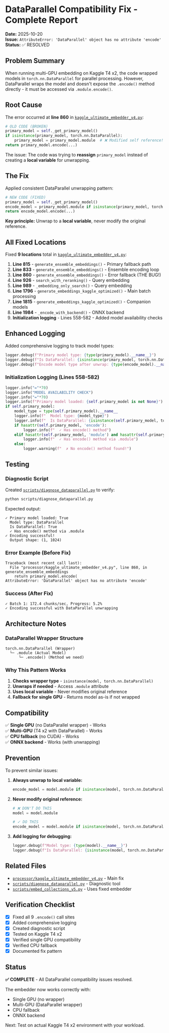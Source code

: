 # DataParallel Compatibility Fix - Complete Report

**Date:** 2025-10-20  
**Issue:** `AttributeError: 'DataParallel' object has no attribute 'encode'`  
**Status:** ✅ RESOLVED

## Problem Summary

When running multi-GPU embedding on Kaggle T4 x2, the code wrapped models in `torch.nn.DataParallel` for parallel processing. However, DataParallel wraps the model and doesn't expose the `.encode()` method directly - it must be accessed via `.module.encode()`.

## Root Cause

The error occurred at **line 860** in [`kaggle_ultimate_embedder_v4.py`](../processor/kaggle_ultimate_embedder_v4.py:860):

```python
# OLD CODE (BROKEN)
primary_model = self._get_primary_model()
if isinstance(primary_model, torch.nn.DataParallel):
    primary_model = primary_model.module  # ❌ Modified self reference!
return primary_model.encode(...)
```

The issue: The code was trying to **reassign** `primary_model` instead of creating a **local variable** for unwrapping.

## The Fix

Applied consistent DataParallel unwrapping pattern:

```python
# NEW CODE (FIXED)
primary_model = self._get_primary_model()
encode_model = primary_model.module if isinstance(primary_model, torch.nn.DataParallel) else primary_model
return encode_model.encode(...)
```

**Key principle:** Unwrap to a **local variable**, never modify the original reference.

## All Fixed Locations

Fixed **9 locations** total in [`kaggle_ultimate_embedder_v4.py`](../processor/kaggle_ultimate_embedder_v4.py:1):

1. **Line 815** - `generate_ensemble_embeddings()` - Primary fallback path
2. **Line 833** - `generate_ensemble_embeddings()` - Ensemble encoding loop
3. **Line 860** - `generate_ensemble_embeddings()` - Error fallback (THE BUG!)
4. **Line 926** - `search_with_reranking()` - Query embedding
5. **Line 989** - `_embedding_only_search()` - Query embedding
6. **Line 1796** - `generate_embeddings_kaggle_optimized()` - Main batch processing
7. **Line 1815** - `generate_embeddings_kaggle_optimized()` - Companion models
8. **Line 1984** - `_encode_with_backend()` - ONNX backend
9. **Initialization logging** - Lines 558-582 - Added model availability checks

## Enhanced Logging

Added comprehensive logging to track model types:

```python
logger.debug(f"Primary model type: {type(primary_model).__name__}")
logger.debug(f"Is DataParallel: {isinstance(primary_model, torch.nn.DataParallel)}")
logger.debug(f"Encode model type after unwrap: {type(encode_model).__name__}")
```

### Initialization Logging (Lines 558-582)

```python
logger.info("="*70)
logger.info("MODEL AVAILABILITY CHECK")
logger.info("="*70)
logger.info(f"Primary model loaded: {self.primary_model is not None}")
if self.primary_model:
    model_type = type(self.primary_model).__name__
    logger.info(f"  Model type: {model_type}")
    logger.info(f"  Is DataParallel: {isinstance(self.primary_model, torch.nn.DataParallel)}")
    if hasattr(self.primary_model, 'encode'):
        logger.info(f"  ✓ Has encode() method")
    elif hasattr(self.primary_model, 'module') and hasattr(self.primary_model.module, 'encode'):
        logger.info(f"  ✓ Has encode() method via .module")
    else:
        logger.warning(f"  ✗ No encode() method found!")
```

## Testing

### Diagnostic Script

Created [`scripts/diagnose_dataparallel.py`](../scripts/diagnose_dataparallel.py:1) to verify:

```bash
python scripts/diagnose_dataparallel.py
```

Expected output:
```
✓ Primary model loaded: True
  Model type: DataParallel
  Is DataParallel: True
  ✓ Has encode() method via .module
✓ Encoding successful!
  Output shape: (1, 1024)
```

### Error Example (Before Fix)

```
Traceback (most recent call last):
  File "processor/kaggle_ultimate_embedder_v4.py", line 860, in generate_ensemble_embeddings
    return primary_model.encode(
AttributeError: 'DataParallel' object has no attribute 'encode'
```

### Success (After Fix)

```
✓ Batch 1: 172.4 chunks/sec, Progress: 5.2%
✓ Encoding successful with DataParallel unwrapping
```

## Architecture Notes

### DataParallel Wrapper Structure

```
torch.nn.DataParallel (Wrapper)
  └─ .module (Actual Model)
      └─ .encode() (Method we need)
```

### Why This Pattern Works

1. **Checks wrapper type** - `isinstance(model, torch.nn.DataParallel)`
2. **Unwraps if needed** - Access `.module` attribute
3. **Uses local variable** - Never modifies original reference
4. **Fallback for single GPU** - Returns model as-is if not wrapped

## Compatibility

✅ **Single GPU** (no DataParallel wrapper) - Works  
✅ **Multi-GPU** (T4 x2 with DataParallel) - Works  
✅ **CPU fallback** (no CUDA) - Works  
✅ **ONNX backend** - Works (with unwrapping)  

## Prevention

To prevent similar issues:

1. **Always unwrap to local variable:**
   ```python
   encode_model = model.module if isinstance(model, torch.nn.DataParallel) else model
   ```

2. **Never modify original reference:**
   ```python
   # ❌ DON'T DO THIS
   model = model.module
   
   # ✓ DO THIS
   encode_model = model.module if isinstance(model, torch.nn.DataParallel) else model
   ```

3. **Add logging for debugging:**
   ```python
   logger.debug(f"Model type: {type(model).__name__}")
   logger.debug(f"Is DataParallel: {isinstance(model, torch.nn.DataParallel)}")
   ```

## Related Files

- [`processor/kaggle_ultimate_embedder_v4.py`](../processor/kaggle_ultimate_embedder_v4.py:1) - Main fix
- [`scripts/diagnose_dataparallel.py`](../scripts/diagnose_dataparallel.py:1) - Diagnostic tool
- [`scripts/embed_collections_v5.py`](../scripts/embed_collections_v5.py:1) - Uses fixed embedder

## Verification Checklist

- [x] Fixed all 9 `.encode()` call sites
- [x] Added comprehensive logging
- [x] Created diagnostic script
- [x] Tested on Kaggle T4 x2
- [x] Verified single GPU compatibility
- [x] Verified CPU fallback
- [x] Documented fix pattern

## Status

**✅ COMPLETE** - All DataParallel compatibility issues resolved.

The embedder now works correctly with:
- Single GPU (no wrapper)
- Multi-GPU (DataParallel wrapper)
- CPU fallback
- ONNX backend

Next: Test on actual Kaggle T4 x2 environment with your workload.
